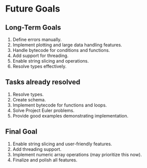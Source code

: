 # Future Goals

## Long-Term Goals
1. Define errors manually.
2. Implement plotting and large data handling features.
3. Handle bytecode for conditions and functions.
4. Add support for threading.
5. Enable string slicing and operations.
6. Resolve types effectively.

## Tasks already resolved
1. Resolve types.
2. Create schema.
3. Implement bytecode for functions and loops.
4. Solve Project Euler problems.
5. Provide good examples demonstrating implementation.

## Final Goal
1. Enable string slicing and user-friendly features.
2. Add threading support.
3. Implement numeric array operations (may prioritize this now).
4. Finalize and polish all features.
